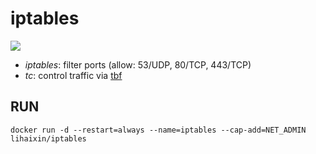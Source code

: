 iptables
========

![](https://badge.imagelayers.io/vimagick/iptables:latest.svg)

- _iptables_: filter ports (allow: 53/UDP, 80/TCP, 443/TCP)
- _tc_: control traffic via [tbf][1]

## RUN

	docker run -d --restart=always --name=iptables --cap-add=NET_ADMIN lihaixin/iptables

[1]: http://linux.die.net/man/8/tc-tbf
